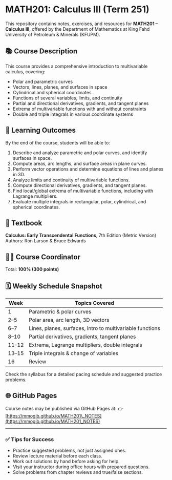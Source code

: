 # MATH201: Calculus III (Term 251)

This repository contains notes, exercises, and resources for **MATH201 – Calculus III**, offered by the Department of Mathematics at King Fahd University of Petroleum & Minerals (KFUPM).

## 📚 Course Description

This course provides a comprehensive introduction to multivariable calculus, covering:

- Polar and parametric curves
- Vectors, lines, planes, and surfaces in space
- Cylindrical and spherical coordinates
- Functions of several variables, limits, and continuity
- Partial and directional derivatives, gradients, and tangent planes
- Extrema of multivariable functions with and without constraints
- Double and triple integrals in various coordinate systems

## 🧠 Learning Outcomes

By the end of the course, students will be able to:

1. Describe and analyze parametric and polar curves, and identify surfaces in space.
2. Compute areas, arc lengths, and surface areas in plane curves.
3. Perform vector operations and determine equations of lines and planes in 3D.
4. Analyze limits and continuity of multivariable functions.
5. Compute directional derivatives, gradients, and tangent planes.
6. Find local/global extrema of multivariable functions, including with Lagrange multipliers.
7. Evaluate multiple integrals in rectangular, polar, cylindrical, and spherical coordinates.

## 📖 Textbook

**Calculus: Early Transcendental Functions**, 7th Edition (Metric Version)  
Authors: Ron Larson & Bruce Edwards

## 🧑‍🏫 Course Coordinator

<!-- **Dr. Adel Khalfallah**   -->
<!-- 📧 khelifa@kfupm.edu.sa -->


Total: **100% (300 points)**

## 🗓️ Weekly Schedule Snapshot

| Week | Topics Covered |
|------|----------------|
| 1    | Parametric & polar curves |
| 2–5  | Polar area, arc length, 3D vectors |
| 6–7  | Lines, planes, surfaces, intro to multivariable functions |
| 8–10 | Partial derivatives, gradients, tangent planes |
| 11–12| Extrema, Lagrange multipliers, double integrals |
| 13–15| Triple integrals & change of variables |
| 16   | Review |

Check the syllabus for a detailed pacing schedule and suggested practice problems.


## 🌐 GitHub Pages

Course notes may be published via GitHub Pages at:
👉 [https://mmogib.github.io/MATH201\_NOTES](https://mmogib.github.io/MATH201_NOTES)

---

### ✅ Tips for Success

* Practice suggested problems, not just assigned ones.
* Review lecture material before each class.
* Work out solutions by hand before asking for help.
* Visit your instructor during office hours with prepared questions.
* Solve problems from chapter reviews and true/false sections.

